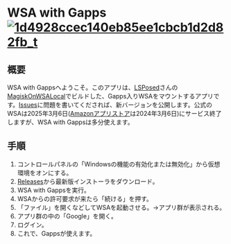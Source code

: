 # WSA with Gapps[![1d4928ccec140eb85ee1cbcb1d2d82fb_t](https://github.com/kamekuridaiya/WSA-with-Gapps-Japanese/assets/157256239/f612569e-9de9-4f85-b801-00bff832c018)](https://github.com/kamekuridaiya/WSA-with-Gapps-Japanese/releases/download/v1/WSA.with.Gapps.x64.v1.setup.exe "今すぐダウンロード")
## 概要
WSA with Gappsへようこそ。このアプリは、[LSPosed](https://github.com/LSPosed)さんの[MagiskOnWSALocal](https://github.com/LSPosed/MagiskOnWSALocal)でビルドした、Gapps入りWSAをマウントするアプリです。[Issues](https://github.com/kamekuridaiya/WSA-with-Gapps/issues)に問題を書いてくだされば、新バージョンを公開します。公式のWSAは2025年3月6日([Amazonアプリストア](https://apps.microsoft.com/detail/9njhk44ttksx?hl=ja-jp&gl=JP)は2024年3月6日)にサービス終了しますが、WSA with Gappsは多分使えます。

## 手順
1. コントロールパネルの「Windowsの機能の有効化または無効化」から仮想環境をオンにする。
2. [Releases](https://github.com/kamekuridaiya/WSA-with-Gapps/releases)から最新版インストーラをダウンロード。
3. WSA with Gappsを実行。
4. WSAからの許可要求が来たら「続ける」を押す。
5. 「ファイル」を開くなどしてWSAを起動させる。→アプリ群が表示される。
6. アプリ群の中の「Google」を開く。
7. ログイン。
8. これで、Gappsが使えます。
